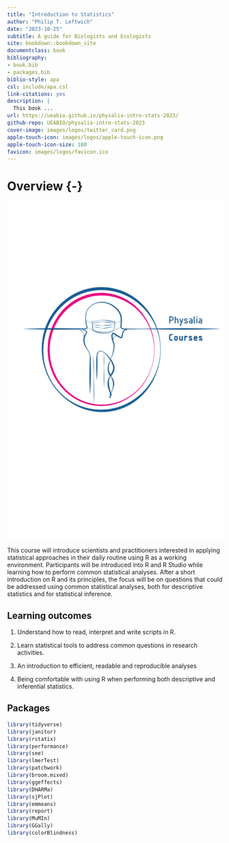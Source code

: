 ```yaml
--- 
title: "Introduction to Statistics"
author: "Philip T. Leftwich"
date: "2023-10-25"
subtitle: A guide for Biologists and Ecologists
site: bookdown::bookdown_site
documentclass: book
bibliography:
- book.bib
- packages.bib
biblio-style: apa
csl: include/apa.csl
link-citations: yes
description: |
  This book ...
url: https://ueabio.github.io/physalia-intro-stats-2023/
github-repo: UEABIO/physalia-intro-stats-2023
cover-image: images/logos/twitter_card.png
apple-touch-icon: images/logos/apple-touch-icon.png
apple-touch-icon-size: 180
favicon: images/logos/favicon.ico
---
```







# Overview {-}




<div class="small_right"><img src="images/logos/logo.png" 
     alt="Data skills Logo" /></div>


This course will introduce scientists and practitioners interested in applying statistical approaches in their daily routine using R as a working environment. Participants will be introduced into R and R Studio while learning how to perform common statistical analyses. After a short introduction on R and its principles, the focus will be on questions that could be addressed using common statistical analyses, both for descriptive statistics and for statistical inference.

## Learning outcomes

1. Understand how to read, interpret and write scripts in R.

2. Learn statistical tools to address common questions in research activities.

3. An introduction to efficient, readable and reproducible analyses

4. Being comfortable with using R when performing both descriptive and inferential statistics.


## Packages


```r
library(tidyverse)
library(janitor)
library(rstatix)
library(performance)
library(see)
library(lmerTest)
library(patchwork)
library(broom.mixed)
library(ggeffects)
library(DHARMa)
library(sjPlot)
library(emmeans)
library(report)
library(MuMIn)
library(GGally)
library(colorBlindness)
```
